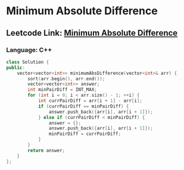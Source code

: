 # Minimum Absolute Difference

## Leetcode Link: [Minimum Absolute Difference](https://leetcode.com/problems/minimum-absolute-difference/)
### Language: C++

```cpp
class Solution {
public:
    vector<vector<int>> minimumAbsDifference(vector<int>& arr) {
        sort(arr.begin(), arr.end());
        vector<vector<int>> answer;
        int minPairDiff = INT_MAX;
        for (int i = 0; i < arr.size() - 1; ++i) {            
            int currPairDiff = arr[i + 1] - arr[i];
            if (currPairDiff == minPairDiff) {
                answer.push_back({arr[i], arr[i + 1]});           
            } else if (currPairDiff < minPairDiff) {
                answer = {};
                answer.push_back({arr[i], arr[i + 1]});
                minPairDiff = currPairDiff;
            }
        }
        return answer;
    }
};
```



